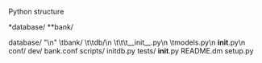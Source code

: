 Python structure

*database/
**bank/

database/ \"\n\"
	\tbank/
		\t\tdb/\n
			\t\t\t__init__.py\n
			\tmodels.py\n
		__init__.py\n
	conf/
		dev/
			bank.conf
	scripts/
		initdb.py
	tests/
		__init__.py
	README.dm
	setup.py

